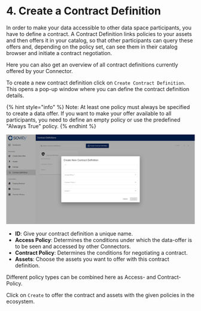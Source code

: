 # 4. Create a Contract Definition

In order to make your data accessible to other data space participants, you have to define a contract. A Contract Definition links policies to your assets and then offers it in your catalog, so that other participants can query these offers and, depending on the policy set, can see them in their catalog browser and initiate a contract negotiation.

Here you can also get an overview of all contract definitions currently offered by your Connector.

To create a new contract definition click on ```Create Contract Definition```. This opens a pop-up window where you can define the contract definition details.

{% hint style="info" %} Note: At least one policy must always be specified to create a data offer. If you want to make your offer available to all participants, you need to define an empty policy or use the predefined "Always True" policy. {% endhint %}

![Create contract definition](/docs/images/edc-ui-contract-definition.png)

- **ID**: Give your contract definition a unique name.
- **Access Policy**: Determines the conditions under which the data-offer is to be seen and accessed by other Connectors.
- **Contract Policy**: Determines the conditions for negotiating a contract.
- **Assets**: Choose the assets you want to offer with this contract definition.

Different policy types can be combined here as Access- and Contract-Policy.

Click on ```Create``` to offer the contract and assets with the given policies in the ecosystem.
 
